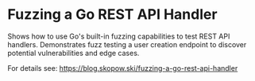 # Fuzzing a Go REST API Handler

Shows how to use Go's built-in fuzzing capabilities to test REST API handlers. Demonstrates fuzz testing a user creation endpoint to discover potential vulnerabilities and edge cases.

For details see: https://blog.skopow.ski/fuzzing-a-go-rest-api-handler
